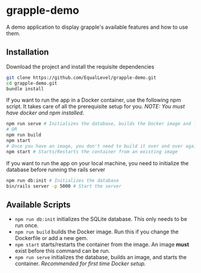 # grapple-demo

A demo application to display grapple's available features and how to use them.

## Installation

Download the project and install the requisite dependencies

```sh
git clone https://github.com/EqualLevel/grapple-demo.git
cd grapple-demo.git
bundle install
```

If you want to run the app in a Docker container, use the following npm script.
It takes care of all the prerequisite setup for you.
*NOTE: You must have docker and npm installed*.

```sh
npm run serve # Initializes the database, builds the Docker image and launches a new container
# OR
npm run build
npm start
# Once you have an image, you don't need to build it over and over again
npm start # Starts/Restarts the container from an existing image
```

If you want to run the app on your local machine, you need to initialize the
database before running the rails server

```sh
npm run db:init # Initializes the database
bin/rails server -p 5000 # Start the server
```

## Available Scripts

* `npm run db:init` initializes the SQLite database. This only needs to be run once.
* `npm run build` builds the Docker image. Run this if you change the Dockerfile or add a new gem.
* `npm start` starts/restarts the container from the image. An image **must** exist before this command can be run.
* `npm run serve` initializes the database, builds an image, and starts the container. *Recommended for first time Docker setup.*
